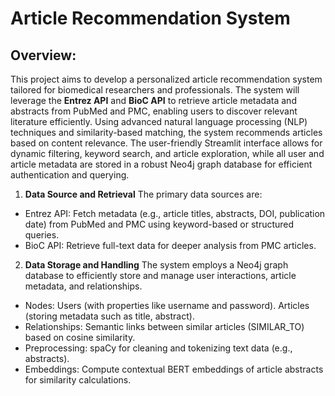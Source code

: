 # **Article Recommendation System**
## Overview:
This project aims to develop a personalized article recommendation system tailored for biomedical researchers and professionals. The system will leverage the **Entrez API** and **BioC API** to retrieve article metadata and abstracts from PubMed and PMC, enabling users to discover relevant literature efficiently. Using advanced natural language processing (NLP) techniques and similarity-based matching, the system recommends articles based on content relevance. The user-friendly Streamlit interface allows for dynamic filtering, keyword search, and article exploration, while all user and article metadata are stored in a robust Neo4j graph database for efficient authentication and querying. 
1. **Data Source and Retrieval**
The primary data sources are: 
+ Entrez API: Fetch metadata (e.g., article titles, abstracts, DOI, publication date) from PubMed and PMC using keyword-based or structured queries. 
+ BioC API: Retrieve full-text data for deeper analysis from PMC articles.  
2. **Data Storage and Handling**
The system employs a Neo4j graph database to efficiently store and manage user interactions, article metadata, and relationships. 
+ Nodes: Users (with properties like username and password). Articles (storing metadata such as title, abstract). 
+ Relationships: Semantic links between similar articles (SIMILAR_TO) based on cosine similarity. 
+ Preprocessing: spaCy for cleaning and tokenizing text data (e.g., abstracts).
+ Embeddings: Compute contextual BERT embeddings of article abstracts for similarity calculations. 
